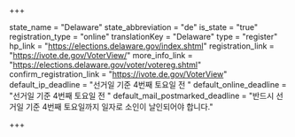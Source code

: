 +++

state_name = "Delaware"
state_abbreviation = "de"
is_state = "true"
registration_type = "online"
translationKey = "Delaware"
type = "register"
hp_link = "https://elections.delaware.gov/index.shtml"
registration_link = "https://ivote.de.gov/VoterView/"
more_info_link = "https://elections.delaware.gov/voter/votereg.shtml"
confirm_registration_link = "https://ivote.de.gov/VoterView"
default_ip_deadline = "선거일 기준 4번째 토요일 전 "
default_online_deadline = "선거일 기준 4번째 토요일 전 "
default_mail_postmarked_deadline = "반드시 선거일 기준 4번째 토요일까지 일자로 소인이 날인되어야 합니다."

+++